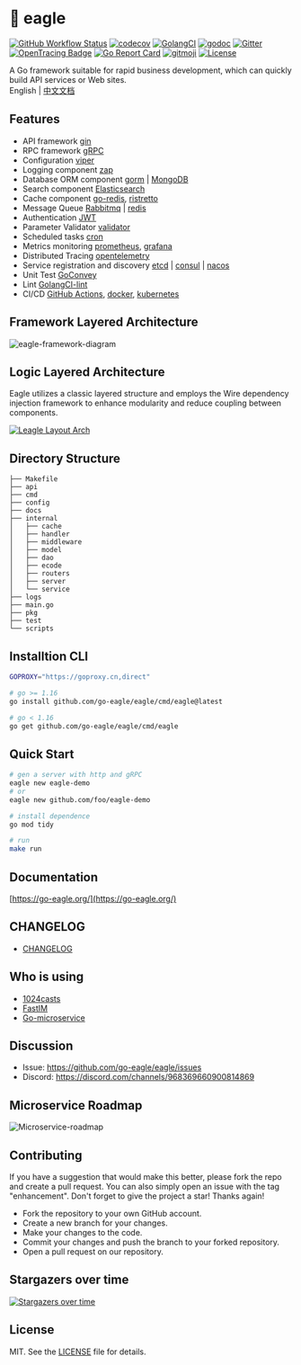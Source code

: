 # 🦅 eagle

 [![GitHub Workflow Status](https://img.shields.io/github/actions/workflow/status/go-eagle/eagle/test.yml?branch=master&style=flat-square)](https://github.com/go-eagle/eagle)
 [![codecov](https://codecov.io/gh/go-eagle/eagle/branch/master/graph/badge.svg)](https://codecov.io/gh/go-eagle/eagle)
 [![GolangCI](https://golangci.com/badges/github.com/golangci/golangci-lint.svg)](https://golangci.com)
 [![godoc](https://godoc.org/github.com/go-eagle/eagle?status.svg)](https://godoc.org/github.com/go-eagle/eagle)
 [![Gitter](https://badges.gitter.im/go-eagle/eagle.svg)](https://gitter.im/go-eagle/eagle?utm_source=badge&utm_medium=badge&utm_campaign=pr-badge)
 <a href="http://opentracing.io"><img src="https://img.shields.io/badge/OpenTracing-enabled-blue.svg" alt="OpenTracing Badge"></a>
 [![Go Report Card](https://goreportcard.com/badge/github.com/go-eagle/eagle)](https://goreportcard.com/report/github.com/go-eagle/eagle)
 [![gitmoji](https://img.shields.io/badge/gitmoji-%20%F0%9F%98%9C%20%F0%9F%98%8D-FFDD67.svg?style=flat-square)](https://github.com/carloscuesta/gitmoji)
 [![License](https://img.shields.io/github/license/go-eagle/eagle?style=flat-square)](/LICENSE)

A Go framework suitable for rapid business development, which can quickly build API services or Web sites.   
English | [中文文档](https://github.com/go-eagle/eagle/blob/master/README_ZH.md)

## Features

- API framework [gin](https://github.com/gin-gonic/gin) 
- RPC framework [gRPC](https://github.com/grpc/grpc-go)
- Configuration [viper](https://github.com/spf13/viper)
- Logging component [zap](https://github.com/uber-go/zap)
- Database ORM component [gorm](https://github.com/go-gorm/gorm) | [MongoDB](https://github.com/mongodb/mongo-go-driver)
- Search component [Elasticsearch](https://github.com/elastic/go-elasticsearch)
- Cache component [go-redis](https://github.com/go-redis/redis), [ristretto](https://github.com/dgraph-io/ristretto)
- Message Queue [Rabbitmq](https://github.com/rabbitmq/amqp091-go) | [redis](https://github.com/hibiken/asynq)
- Authentication [JWT](https://jwt.io/) 
- Parameter Validator [validator](https://github.com/go-playground/validator)
- Scheduled tasks [cron](https://github.com/robfig/cron)
- Metrics monitoring [prometheus](https://github.com/prometheus/client_golang/prometheus), [grafana](https://github.com/grafana/grafana)
- Distributed Tracing [opentelemetry](https://github.com/open-telemetry/opentelemetry-go)
- Service registration and discovery [etcd](https://github.com/etcd-io/etcd) | [consul](https://github.com/hashicorp/consul) | [nacos](https://github.com/alibaba/nacos)
- Unit Test [GoConvey](https://github.com/smartystreets/goconvey)
- Lint [GolangCI-lint](https://golangci.com/)
- CI/CD [GitHub Actions](https://github.com/actions), [docker](https://www.docker.com/), [kubernetes](https://github.com/kubernetes/kubernetes)

## Framework Layered Architecture
![eagle-framework-diagram](https://github.com/go-eagle/eagle/assets/3043638/cd05f6d5-058c-4ab0-87ee-47148e0c68aa)

## Logic Layered Architecture

Eagle utilizes a classic layered structure and employs the Wire dependency injection framework to enhance modularity and reduce coupling between components.

[![Leagle Layout Arch](https://raw.githubusercontent.com/go-eagle/eagle/master/docs/images/eagle-layout-arch.png)](https://starchart.cc/go-eagle/eagle)

## Directory Structure

```shell
├── Makefile                     
├── api                          
├── cmd                          
├── config                       
├── docs                         
├── internal                     
│   ├── cache                    
│   ├── handler                  
│   ├── middleware               
│   ├── model                    
│   ├── dao                      
│   ├── ecode                    
│   ├── routers                  
│   ├── server                   
│   └── service                  
├── logs                         
├── main.go                      
├── pkg                          
├── test                         
└── scripts                      
```

## Installtion CLI

```bash
GOPROXY="https://goproxy.cn,direct"

# go >= 1.16
go install github.com/go-eagle/eagle/cmd/eagle@latest

# go < 1.16
go get github.com/go-eagle/eagle/cmd/eagle
```

## Quick Start

```bash
# gen a server with http and gRPC
eagle new eagle-demo
# or 
eagle new github.com/foo/eagle-demo

# install dependence
go mod tidy

# run
make run
```

## Documentation

[https://go-eagle.org/](https://go-eagle.org/)

## CHANGELOG

- [CHANGELOG](https://github.com/go-eagle/eagle/blob/master/CHANGELOG.md)

## Who is using

- [1024casts](https://1024casts.com)
- [FastIM](https://github.com/1024casts/fastim)
- [Go-microservice](https://github.com/go-microservice)

## Discussion

- Issue: https://github.com/go-eagle/eagle/issues
- Discord: https://discord.com/channels/968369660900814869

## Microservice Roadmap

![Microservice-roadmap](https://github.com/go-eagle/eagle/assets/3043638/c7ef237e-e0f9-4699-843d-54588b2bcec8)

## Contributing

If you have a suggestion that would make this better, please fork the repo and create a pull request. You can also simply open an issue with the tag "enhancement". Don't forget to give the project a star! Thanks again!

- Fork the repository to your own GitHub account.
- Create a new branch for your changes.
- Make your changes to the code.
- Commit your changes and push the branch to your forked repository.
- Open a pull request on our repository.

## Stargazers over time

[![Stargazers over time](https://starchart.cc/go-eagle/eagle.svg)](https://starchart.cc/go-eagle/eagle)

## License

MIT. See the [LICENSE](LICENSE) file for details.
